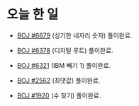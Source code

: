 # 오늘 한 일

* [BOJ #6679](https://www.acmicpc.net/problem/6679) (싱기한 네자리 숫자) 풀이완료.

* [BOJ #6378](https://www.acmicpc.net/problem/6378) (디지털 루트) 풀이완료.  

* [BOJ #6321](https://www.acmicpc.net/problem/6321) (IBM 빼기 1) 풀이완료.

* [BOJ #2562](https://www.acmicpc.net/problem/2562) (최댓값) 풀이완료.

* [BOJ #1920](https://www.acmicpc.net/problem/1920) (수 찾기) 풀이완료.
